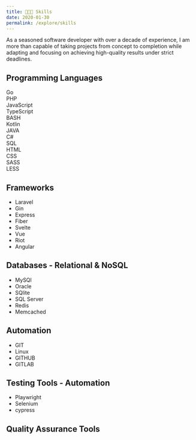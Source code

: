 ```yaml
---
title: 👨🏻‍💻 Skills
date: 2020-01-30
permalink: /explore/skills
---
```


As a seasoned software developer with over a decade of experience, I am more than capable of taking projects from concept to completion while adapting and focusing on achieving high-quality results under strict deadlines.

## Programming Languages

<div class="chips__choice">
	<div class="chip">Go</div>
	<div class="chip">PHP</div>
	<div class="chip">JavaScript</div>
	<div class="chip">TypeScript</div>
	<div class="chip">BASH</div>
	<div class="chip">Kotlin</div>
	<div class="chip">JAVA</div>
	<div class="chip">C#</div>
	<div class="chip">SQL</div>
	<div class="chip">HTML</div>
	<div class="chip">CSS</div>
	<div class="chip">SASS</div>
	<div class="chip">LESS</div>
</div>

## Frameworks

-   Laravel
-   Gin
-   Express
-   Fiber
-   Svelte
-   Vue
-   Riot
-   Angular

## Databases - Relational & NoSQL

-   MySQl
-   Oracle
-   SQlite
-   SQL Server
-   Redis
-   Memcached

## Automation

-   GIT
-   Linux
-   GITHUB
-   GITLAB

## Testing Tools - Automation

-   Playwright
-   Selenium
-   cypress

## Quality Assurance Tools
